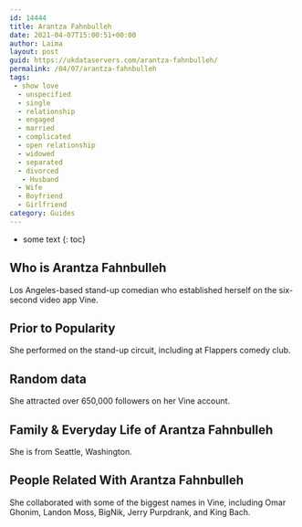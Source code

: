 ```yaml
---
id: 14444
title: Arantza Fahnbulleh
date: 2021-04-07T15:00:51+00:00
author: Laima
layout: post
guid: https://ukdataservers.com/arantza-fahnbulleh/
permalink: /04/07/arantza-fahnbulleh
tags:
 - show love
  - unspecified
  - single
  - relationship
  - engaged
  - married
  - complicated
  - open relationship
  - widowed
  - separated
  - divorced
   - Husband
  - Wife
  - Boyfriend
  - Girlfriend
category: Guides
---
```


* some text
{: toc}


## Who is Arantza Fahnbulleh
                  
                  
                  
Los Angeles-based stand-up comedian who established herself on the six-second video app Vine.
                  
              
            
              
            
                
                
                
## Prior to Popularity
                  
                  
                  
She performed on the stand-up circuit, including at Flappers comedy club.
                  
              
            
              
            
                
                
                
## Random data
                  
                  
                  
She attracted over 650,000 followers on her Vine account.
                  
              
            
              
            
                
                
                
## Family & Everyday Life of Arantza Fahnbulleh
                  
                  
                  
She is from Seattle, Washington.
                  
              
            
              
            
                
                
                
## People Related With Arantza Fahnbulleh
                  
                  
                  
She collaborated with some of the biggest names in Vine, including Omar Ghonim, Landon Moss, BigNik, Jerry Purpdrank, and King Bach.
                  
              
            
              
            
                
              
            
              
              
            
            
              
            
          
          
          
